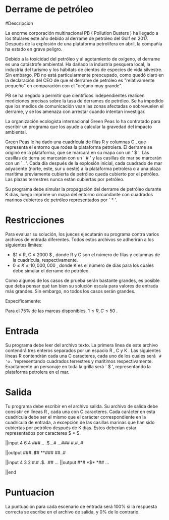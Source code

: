 # Derrame de petróleo

#Descripcion

La enorme corporación multinacional PB ( Pollution Busters ) ha llegado a los titulares este año debido al derrame de petróleo del Golf en 2017. Después de la explosión de una plataforma petrolífera en abril, la compañía ha estado en grave peligro.

Debido a la toxicidad del petróleo y al agotamiento de oxígeno, el derrame es una catástrofe ambiental. Ha dañado la industria pesquera local, la industria del turismo y los hábitats de cientos de especies de vida silvestre. Sin embargo, PB no está particularmente preocupado, como quedó claro en la declaración del CEO de que el derrame de petróleo es "relativamente pequeño" en comparación con el "océano muy grande".

PB se ha negado a permitir que científicos independientes realicen mediciones precisas sobre la tasa de derrames de petróleo. Se ha impedido que los medios de comunicación vean las zonas afectadas o sobrevuelen el derrame, y se los amenaza con arrestar cuando intentan investigar.

La organización ecologista internacional Green Peas lo ha contratado para escribir un programa que los ayude a calcular la gravedad del impacto ambiental.

Green Peas le ha dado una cuadrícula de filas R y columnas C , que representa el entorno que rodea la plataforma petrolera. El derrame se originó en la plataforma, que se marcará en su mapa con un ' $ '. Las casillas de tierra se marcarán con un ' # ' y las casillas de mar se marcarán con un ` . '. Cada día después de la explosión inicial, cada cuadrado de mar adyacente (norte, este, sur u oeste) a la plataforma petrolera o a una plaza marítima previamente cubierta de petróleo queda cubierto por el petróleo. Las plazas terrestres nunca están cubiertas por petróleo.

Su programa debe simular la propagación del derrame de petróleo durante K días, luego imprime un mapa del entorno circundante con cuadrados marinos cubiertos de petróleo representados por ` * '.

# Restricciones
Para evaluar su solución, los jueces ejecutarán su programa contra varios archivos de entrada diferentes. Todos estos archivos se adherirán a los siguientes límites:

* $1 ≤ R, C ≤ 2000 $ , donde R y C son el número de filas y columnas de la cuadrícula, respectivamente.
* $0 ≤ K ≤ 10,000,000$ , donde K es el número de días para los cuales debe simular el derrame de petróleo.

Como algunos de los casos de prueba serán bastante grandes, es posible que deba pensar qué tan bien su solución escala para valores de entrada más grandes. Sin embargo, no todos los casos serán grandes. 

Específicamente:

Para el 75% de las marcas disponibles, $1 ≤ R, C ≤ 50$ .
# Entrada

Su programa debe leer del archivo texto. La primera línea de este archivo contendrá tres enteros separados por un espacio R , C y K . Las siguientes líneas R contendrán cada una C caracteres, cada uno de los cuales será ` # 'o` . 'representando cuadrados terrestres y marítimos respectivamente. Exactamente un personaje en toda la grilla será ` $ ', representando la plataforma petrolera en el mar.

# Salida

Tu programa debe escribir en el archivo salida. Su archivo de salida debe consistir en líneas R , cada una con C caracteres. Cada carácter en esta cuadrícula debe ser el mismo que el carácter correspondiente en la cuadrícula de entrada, a excepción de las casillas marinas que han sido cubiertas por petróleo después de K días. Estos deberían estar representados por caracteres $ * $.

||input 
4 6 4
###...
.$...#
...###
#.#..#

||output
###**.
*$***#
***###
#*#..#

||input
4 3 2
#.#
.$.
.##
...
||output
#*#
*$*
*##
...

||end

# Puntuacion

La puntuación para cada escenario de entrada será 100% si la respuesta correcta se escribe en el archivo de salida, y 0% de lo contrario.
